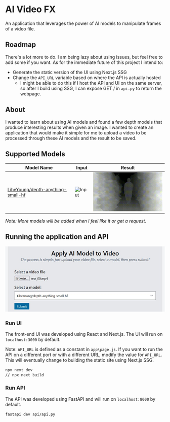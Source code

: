 # AI Video FX

An application that leverages the power of AI models to manipulate frames of a video file.

## Roadmap
There's a lot more to do. I am being lazy about using issues, but feel free to add some if you want. As for the immediate future of this project I intend to:

- Generate the static version of the UI using Next.js SSG
- Change the `API_URL` variable based on where the API is actually hosted
    - I might be able to do this if I host the API and UI on the same server, so after I build using SSG, I can expose GET / in `api.py` to return the webpage.

## About
I wanted to learn about using AI models and found a few depth models that produce interesting results when given an image. I wanted to create an application that would make it simple for me to upload a video to be processed through these AI models and the result to be saved.

## Supported Models
| Model Name                                                                                    | Input                    | Result                     |
| --------------------------------------------------------------------------------------------- | ------------------------ | -------------------------- |
| [LiheYoung/depth-anything-small-hf](https://huggingface.co/LiheYoung/depth-anything-small-hf) | ![Input](docs/input.gif) | ![Result](docs/result.gif) |

_Note: More models will be added when I feel like it or get a request._

## Running the application and API

![Web UI](./docs/form.jpg)

### Run UI
The front-end UI was developed using React and Next.js. The UI will run on `localhost:3000` by default.

Note: `API_URL` is defined as a constant in `app\page.js`. If you want to run the API on a different port or with a different URL, modify the value for `API_URL`. This will eventually change to building the static site using Next.js SSG.

```
npx next dev
// npx next build
```

### Run API
The API was developed using FastAPI and will run on `localhost:8000` by default.

```
fastapi dev api/api.py
```